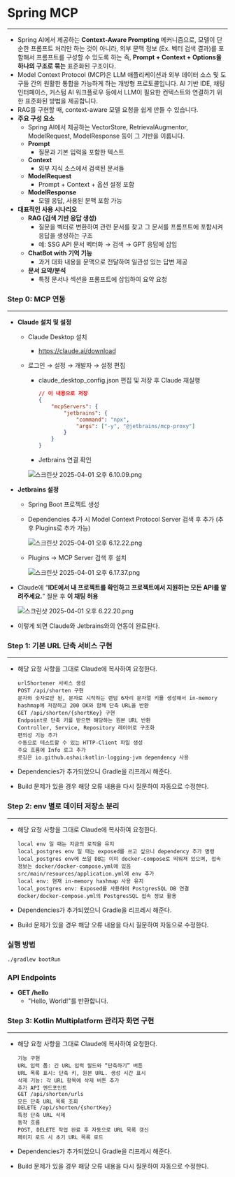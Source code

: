 # Spring MCP
---

- Spring AI에서 제공하는 **Context-Aware Prompting** 메커니즘으로, 모델이 단순한 프롬프트 처리만 하는 것이 아니라, 외부 문맥 정보 (Ex. 벡터 검색 결과)를 포함해서 프롬프트를 구성할 수 있도록 하는 즉, **Prompt + Context + Options을 하나의 구조로 묶는** 표준화된 구조이다.
- Model Context Protocol (MCP)은 LLM 애플리케이션과 외부 데이터 소스 및 도구들 간의 원활한 통합을 가능하게 하는 개방형 프로토콜입니다. AI 기반 IDE, 채팅 인터페이스, 커스텀 AI 워크플로우 등에서 LLM이 필요한 컨텍스트와 연결하기 위한 표준화된 방법을 제공합니다.
- RAG를 구현할 때, context-aware 모델 요청을 쉽게 만들 수 있습니다.
- **주요 구성 요소**
    - Spring AI에서 제공하는 VectorStore, RetrievalAugmentor, ModelRequest, ModelResponse 등이 그 기반을 이룹니다.
    - **Prompt**
        - 질문과 기본 입력을 포함한 텍스트
    - **Context**
        - 외부 지식 소스에서 검색된 문서들
    - **ModelRequest**
        - Prompt + Context + 옵션 설정 포함
    - **ModelResponse**
        - 모델 응답, 사용된 문맥 포함 가능
- **대표적인 사용 시나리오**
    - **RAG (검색 기반 응답 생성)**
        - 질문을 벡터로 변환하여 관련 문서를 찾고 그 문서를 프롬프트에 포함시켜 응답을 생성하는 구조
        - 예: SSG API 문서 벡터화 → 검색 → GPT 응답에 삽입
    - **ChatBot with 기억 기능**
        - 과거 대화 내용을 문맥으로 전달하여 일관성 있는 답변 제공
    - **문서 요약/분석**
        - 특정 문서나 섹션을 프롬프트에 삽입하여 요약 요청

### Step 0: MCP 연동

---

- **Claude 설치 및 설정**
    - Claude Desktop 설치
        - https://claude.ai/download
    - 로그인 → 설정 → 개발자 → 설정 편집
        - claude_desktop_config.json 편집 및 저장 후 Claude 재실행

            ```json
            // 이 내용으로 저장
            {
            	"mcpServers": {
            		"jetbrains": {
            			"command": "npx",
            			"args": ["-y", "@jetbrains/mcp-proxy"]
            		}
            	}
            }
            ```

        - Jetbrains 연결 확인

      ![스크린샷 2025-04-01 오후 6.10.09.png](attachment:db3f2db1-b380-4016-a226-8ae5ebde415a:스크린샷_2025-04-01_오후_6.10.09.png)

- **Jetbrains 설정**
    - Spring Boot 프로젝트 생성
    - Dependencies 추가 시 Model Context Protocol Server 검색 후 추가 (추후 Plugins로 추가 가능)

      ![스크린샷 2025-04-01 오후 6.12.22.png](attachment:f8eb958c-3a64-479e-b11d-d6903373bf94:스크린샷_2025-04-01_오후_6.12.22.png)

    - Plugins → MCP Server 검색 후 설치

      ![스크린샷 2025-04-01 오후 6.17.37.png](attachment:a779a3f9-be6e-4c3c-9836-58ced2456fc0:스크린샷_2025-04-01_오후_6.17.37.png)

- Claude에 “**IDE에서 내 프로젝트를 확인하고 프로젝트에서 지원하는 모든 API를 알려주세요.**” 질문 후 **이 채팅 허용**

  ![스크린샷 2025-04-01 오후 6.22.20.png](attachment:696087d3-eb53-41ad-8eed-ab3465528abc:스크린샷_2025-04-01_오후_6.22.20.png)

- 이렇게 되면 Claude와 Jetbrains와의 연동이 완료된다.

### Step 1: 기본 URL 단축 서비스 구현

---

- 해당 요청 사항을 그대로 Claude에 복사하여 요청한다.

    ```
    urlShortener 서비스 생성
    POST /api/shorten 구현
    문자와 숫자로만 된, 문자로 시작하는 랜덤 6자리 문자열 키를 생성해서 in-memory hashmap에 저장하고 200 OK와 함께 단축 URL을 반환
    GET /api/shorten/{shortKey} 구현
    Endpoint로 단축 키를 받으면 해당하는 원본 URL 반환
    Controller, Service, Repository 레이어로 구조화
    편의성 기능 추가
    수동으로 테스트할 수 있는 HTTP-Client 파일 생성
    주요 흐름에 Info 로그 추가
    로깅은 io.github.oshai:kotlin-logging-jvm dependency 사용
    ```

- Dependencies가 추가되었으니 Gradle을 리프레시 해준다.
- Build 문제가 있을 경우 해당 오류 내용을 다시 질문하여 자동으로 수정한다.

### Step 2: env 별로 데이터 저장소 분리

---

- 해당 요청 사항을 그대로 Claude에 복사하여 요청한다.

    ```
    local env 일 때는 지금의 로직을 유지
    local_postgres env 일 때는 exposed를 쓰고 싶으니 dependency 추가 명령
    local_postgres env에 쓰일 DB는 이미 docker-compose로 띄워져 있으며, 접속 정보는 docker/docker-compose.yml에 있음
    src/main/resources/application.yml에 env 추가
    local env: 현재 in-memory hashmap 사용 유지
    local_postgres env: Exposed를 사용하여 PostgresSQL DB 연결
    docker/docker-compose.yml의 PostgresSQL 접속 정보 활용
    ```

- Dependencies가 추가되었으니 Gradle을 리프레시 해준다.
- Build 문제가 있을 경우 해당 오류 내용을 다시 질문하여 자동으로 수정한다.

### 실행 방법

```bash
./gradlew bootRun
```

### API Endpoints

- **GET /hello**
  - "Hello, World!"를 반환합니다.

### Step 3: Kotlin Multiplatform 관리자 화면 구현

---

- 해당 요청 사항을 그대로 Claude에 복사하여 요청한다.

    ```
    기능 구현
    URL 입력 폼: 긴 URL 입력 필드와 “단축하기” 버튼
    URL 목록 표시: 단축 키, 원본 URL. 생성 시간 표시
    삭제 기능: 각 URL 항목에 삭제 버튼 추가
    추가 API 엔드포인트
    GET /api/shorten/urls
    모든 단축 URL 목록 조회
    DELETE /api/shorten/{shortKey}
    특정 단축 URL 삭제
    동작 흐름
    POST, DELETE 작업 완료 후 자동으로 URL 목록 갱신
    페이지 로드 시 초기 URL 목록 로드
    ```

- Dependencies가 추가되었으니 Gradle을 리프레시 해준다.
- Build 문제가 있을 경우 해당 오류 내용을 다시 질문하여 자동으로 수정한다.